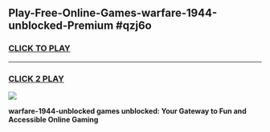 
## Play-Free-Online-Games-warfare-1944-unblocked-Premium #qzj6o
<h3>
<a href="https://premium.freeplayer.one?title=warfare-1944-unblocked&ref=8M">CLICK TO PLAY</a></h3>
<hr>

<h3>
<a href="https://premium.freeplayer.one?title=warfare-1944-unblocked&ref=8M">CLICK 2 PLAY</a>
  
</h3>

<a href="https://premium.freeplayer.one?title=warfare-1944-unblocked&ref=8M"><img src="https://clearcache.store/games.png"></a>


**warfare-1944-unblocked games unblocked: Your Gateway to Fun and Accessible Online Gaming**
